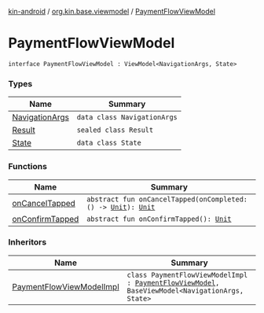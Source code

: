 [kin-android](../../index.md) / [org.kin.base.viewmodel](../index.md) / [PaymentFlowViewModel](./index.md)

# PaymentFlowViewModel

`interface PaymentFlowViewModel : ViewModel<NavigationArgs, State>`

### Types

| Name | Summary |
|---|---|
| [NavigationArgs](-navigation-args/index.md) | `data class NavigationArgs` |
| [Result](-result/index.md) | `sealed class Result` |
| [State](-state/index.md) | `data class State` |

### Functions

| Name | Summary |
|---|---|
| [onCancelTapped](on-cancel-tapped.md) | `abstract fun onCancelTapped(onCompleted: () -> `[`Unit`](https://kotlinlang.org/api/latest/jvm/stdlib/kotlin/-unit/index.html)`): `[`Unit`](https://kotlinlang.org/api/latest/jvm/stdlib/kotlin/-unit/index.html) |
| [onConfirmTapped](on-confirm-tapped.md) | `abstract fun onConfirmTapped(): `[`Unit`](https://kotlinlang.org/api/latest/jvm/stdlib/kotlin/-unit/index.html) |

### Inheritors

| Name | Summary |
|---|---|
| [PaymentFlowViewModelImpl](../-payment-flow-view-model-impl/index.md) | `class PaymentFlowViewModelImpl : `[`PaymentFlowViewModel`](./index.md)`, BaseViewModel<NavigationArgs, State>` |
